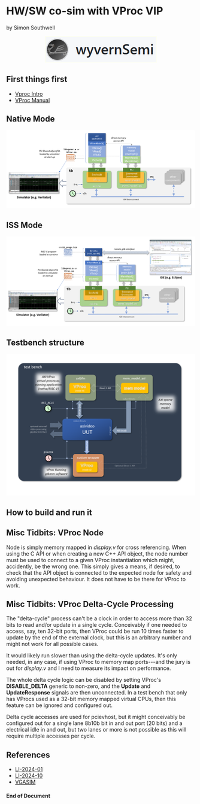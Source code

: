 # HW/SW co-sim with VProc VIP
by Simon Southwell
<p align="center">
<img src="0.doc/wyvernSemi.png">
</p>


## First things first
- [Vproc Intro](https://drive.google.com/file/d/1V81Q9Ue9HjQIpum2KXUp8eKwzed-kwfm)
- [VProc Manual](https://github.com/wyvernSemi/vproc/blob/master/doc/VProc.pdf)


## Native Mode
<img src="0.doc/vproc_tb_native.png">


## ISS Mode
<img src="0.doc/vproc_tb_iss.png">


## Testbench structure
<img src="0.doc/vid_ctlr_tb_vproc.png">

## How to build and run it

## Misc Tidbits: VProc Node
Node is simply memory mapped in _display.v_ for cross referencing. When using the C API or when creating a new C++ API object, the node number must be used to connect to a given VProc instantiation which might, accidently, be the wrong one. This simply gives a means, if desired, to check that the API object is connected to the expected node for safety and avoiding unexpected behaviour. It does not have to be there for VProc to work.

## Misc Tidbits: VProc Delta-Cycle Processing
The "delta-cycle" process can't be a clock in order to access more than 32 bits  to read and/or update in a single cycle. Conceivably if one needed to access, say, ten 32-bit ports, then VProc could be run 10 times faster to update by the end of the external clock, but this is an arbitrary number and might not work for all possible cases. 

It would likely run slower than using the delta-cycle updates. It's only needed, in any case, if using VProc to memory map ports---and the jury is out for _display.v_ and I need to measure its impact on performance. 

The whole delta cycle logic can be disabled by setting VProc's **DISABLE_DELTA** generic to non-zero, and the **Update** and **UpdateResponse** signals are then unconnected. In a test bench that only has VProcs used as a 32-bit memory mapped virtual CPUs, then this feature can be ignored and configured out. 

Delta cycle accesses are used for pcievhost, but it might conceivably be configured out for a single lane 8b10b bit in and out port (20 bits) and a electrical idle in and out, but two lanes or more is not possible as this will require multiple accesses per cycle.

## References
- [LI-2024-01](https://www.linkedin.com/pulse/vproc-virtual-processor-vip-simon-southwell-pjmpe)
- [LI-2024-10](https://www.linkedin.com/posts/simon-southwell-7684482_riscv-iss-embeddedsoftware-activity-7256311551178027008-1nlZ?utm_source=share&utm_medium=member_desktop)
- [VGASIM](https://github.com/wyvernSemi/vgasim)


#### End of Document
